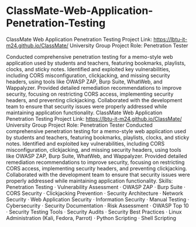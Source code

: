# ClassMate-Web-Application-Penetration-Testing
ClassMate Web Application Penetration Testing
Project Link: https://lbtu-it-m24.github.io/ClassMate/
University Group Project
Role: Penetration Tester

Conducted comprehensive penetration testing for a memo-style web application used by students and teachers, featuring bookmarks, playlists, clocks, and sticky notes.
Identified and exploited key vulnerabilities, including CORS misconfiguration, clickjacking, and missing security headers, using tools like OWASP ZAP, Burp Suite, WhatWeb, and Wappalyzer.
Provided detailed remediation recommendations to improve security, focusing on restricting CORS access, implementing security headers, and preventing clickjacking.
Collaborated with the development team to ensure that security issues were properly addressed while maintaining application functionality.
ClassMate Web Application Penetration Testing Project Link: https://lbtu-it-m24.github.io/ClassMate/ University Group Project Role: Penetration Tester Conducted comprehensive penetration testing for a memo-style web application used by students and teachers, featuring bookmarks, playlists, clocks, and sticky notes. Identified and exploited key vulnerabilities, including CORS misconfiguration, clickjacking, and missing security headers, using tools like OWASP ZAP, Burp Suite, WhatWeb, and Wappalyzer. Provided detailed remediation recommendations to improve security, focusing on restricting CORS access, implementing security headers, and preventing clickjacking. Collaborated with the development team to ensure that security issues were properly addressed while maintaining application functionality.
Skills: Penetration Testing · Vulnerability Assessment · OWASP ZAP · Burp Suite · CORS Security · Clickjacking Prevention · Security Architecture · Network Security · Web Application Security · Information Security · Manual Testing · Cybersecurity · Security Documentation · Risk Assessment · OWASP Top 10 · Security Testing Tools · Security Audits · Security Best Practices · Linux Administration (Kali, Fedora, Parrot) · Python Scripting · Shell Scripting
